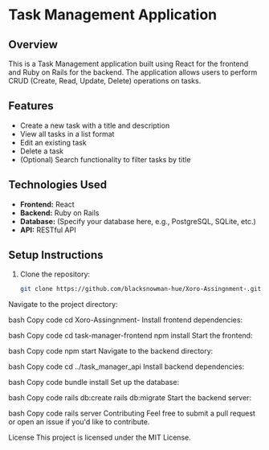 # Task Management Application

## Overview

This is a Task Management application built using React for the frontend and Ruby on Rails for the backend. The application allows users to perform CRUD (Create, Read, Update, Delete) operations on tasks.

## Features

- Create a new task with a title and description
- View all tasks in a list format
- Edit an existing task
- Delete a task
- (Optional) Search functionality to filter tasks by title

## Technologies Used

- **Frontend:** React
- **Backend:** Ruby on Rails
- **Database:** (Specify your database here, e.g., PostgreSQL, SQLite, etc.)
- **API:** RESTful API

## Setup Instructions

1. Clone the repository:
   ```bash
   git clone https://github.com/blacksnowman-hue/Xoro-Assingnment-.git
Navigate to the project directory:

bash
Copy code
cd Xoro-Assingnment-
Install frontend dependencies:

bash
Copy code
cd task-manager-frontend
npm install
Start the frontend:

bash
Copy code
npm start
Navigate to the backend directory:

bash
Copy code
cd ../task_manager_api
Install backend dependencies:

bash
Copy code
bundle install
Set up the database:

bash
Copy code
rails db:create
rails db:migrate
Start the backend server:

bash
Copy code
rails server
Contributing
Feel free to submit a pull request or open an issue if you'd like to contribute.

License
This project is licensed under the MIT License.
